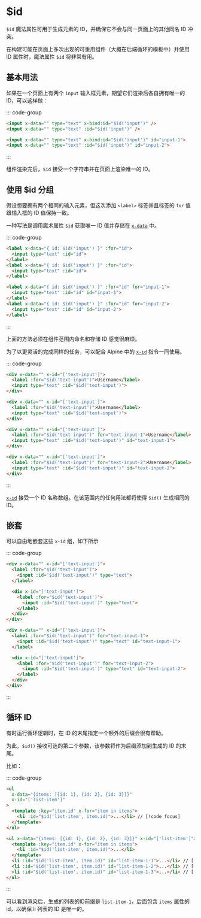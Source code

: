# $id

`$id` 魔法属性可用于生成元素的 ID，并确保它不会与同一页面上的其他同名 ID 冲突。

在构建可能在页面上多次出现的可重用组件（大概在后端循环的模板中）并使用 ID 属性时，魔法属性 `$id` 将非常有用。

## 基本用法

如果在一个页面上有两个 `input` 输入框元素，期望它们渲染后各自拥有唯一的 ID，可以这样做：

::: code-group
```html [Code]
<input x-data="" type="text" x-bind:id="$id('input')" />
<input x-data="" type="text" :id="$id('input')" />
```

```html [Rendered]
<input x-data="" type="text" x-bind:id="$id('input')" id="input-1">
<input x-data="" type="text" :id="$id('input')" id="input-2">
```
:::

组件渲染完后，`$id` 接受一个字符串并在页面上渲染唯一的 ID。

## 使用 $id 分组

假设想要拥有两个相同的输入元素，但这次添加 `<label>` 标签并且标签的 `for` 值跟输入框的 ID 值保持一致。

一种写法是调用魔术属性 `$id` 获取唯一 ID 值并存储在 [`x-data`](../directives/x-data.md) 中。

::: code-group
```html [Code]
<label x-data="{ id: $id('input') }" :for="id">
  <input type="text" :id="id">
</label>
<label x-data="{ id: $id('input') }" :for="id">
  <input type="text" :id="id">
</label>
```

```html [Rendered]
<label x-data="{ id: $id('input') }" :for="id" for="input-1">
  <input type="text" :id="id" id="input-1">
</label>
<label x-data="{ id: $id('input') }" :for="id" for="input-2">
  <input type="text" :id="id" id="input-2">
</label>
```
:::

上面的方法必须在组件范围内命名和存储 ID 感觉很麻烦。

为了以更灵活的完成同样的任务，可以配合 Alpine 中的 [`x-id`](../directives/x-id.md) 指令一同使用。


::: code-group
```html [HTML]
<div x-data="" x-id="['text-input']">
  <label :for="$id('text-input')">Username</label>
  <input type="text" :id="$id('text-input')">
</div>

<div x-data="" x-id="['text-input']">
  <label :for="$id('text-input')">Username</label>
  <input type="text" :id="$id('text-input')">
</div>
```

```html [Rendered]
<div x-data="" x-id="['text-input']">
  <label :for="$id('text-input')" for="text-input-1">Username</label>
  <input type="text" :id="$id('text-input')" id="text-input-1">
</div>

<div x-data="" x-id="['text-input']">
  <label :for="$id('text-input')" for="text-input-2">Username</label>
  <input type="text" :id="$id('text-input')" id="text-input-2">
</div>
```
:::

[`x-id`](../directives/x-id.md) 接受一个 ID 名称数组。在该范围内的任何用法都将使得 `$id()`  生成相同的 ID。

## 嵌套

可以自由地嵌套这些 `x-id` 组，如下所示

::: code-group
```html [Code]
<div x-data="" x-id="['text-input']">
  <label :for="$id('text-input')">
    <input :id="$id('text-input')" type="text">
  </label>

  <div x-id="['text-input']">
    <label :for="$id('text-input')">
      <input :id="$id('text-input')" type="text">
    </label>
  </div>
</div>
```

```html [Rendered]
<div x-data="" x-id="['text-input']">
  <label :for="$id('text-input')" for="text-input-1">
    <input :id="$id('text-input')" type="text" id="text-input-1">
  </label>

  <div x-id="['text-input']">
    <label :for="$id('text-input')" for="text-input-2">
      <input :id="$id('text-input')" type="text" id="text-input-2">
    </label>
  </div>
</div>
```
:::

## 循环 ID

有时运行循环逻辑时，在 ID 的末尾指定一个额外的后缀会很有帮助。

为此，`$id()` 接收可选的第二个参数，该参数将作为后缀添加到生成的 ID 的末尾。

比如：

::: code-group
```html [Code] {6}
<ul
  x-data="{items: [{id: 1}, {id: 2}, {id: 3}]}"
  x-id="['list-item']"
>
  <template :key="item.id" x-for="item in items">
    <li :id="$id('list-item', item.id)">...</li> // [!code focus]
  </template>
</ul>
```

```html [Rendered] {5-7}
<ul x-data="{items: [{id: 1}, {id: 2}, {id: 3}]}" x-id="['list-item']">
  <template :key="item.id" x-for="item in items">
    <li :id="$id('list-item', item.id)">...</li>
  </template>
  <li :id="$id('list-item', item.id)" id="list-item-1-1">...</li> // [!code focus]
  <li :id="$id('list-item', item.id)" id="list-item-1-2">...</li> // [!code focus]
  <li :id="$id('list-item', item.id)" id="list-item-1-3">...</li> // [!code focus]
</ul>
```
:::

可以看到渲染后，生成的列表的ID前缀是 `list-item-1`，后面包含 `items` 属性的 id，以确保 li 列表的 ID 是唯一的。
